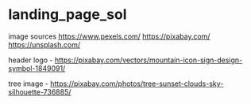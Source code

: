 # landing_page_sol

image sources
https://www.pexels.com/
https://pixabay.com/
https://unsplash.com/

header logo - https://pixabay.com/vectors/mountain-icon-sign-design-symbol-1849091/

tree image - https://pixabay.com/photos/tree-sunset-clouds-sky-silhouette-736885/